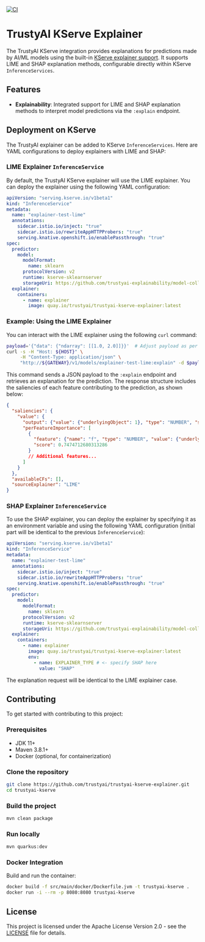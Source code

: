 [![CI](https://github.com/trustyai-explainability/trustyai-kserve-explainer/actions/workflows/ci.yaml/badge.svg)](https://github.com/trustyai-explainability/trustyai-kserve-explainer/actions/workflows/ci.yaml)

# TrustyAI KServe Explainer

The TrustyAI KServe integration provides explanations for predictions made by AI/ML models using the built-in [KServe explainer support](https://kserve.github.io/website/0.12/modelserving/explainer/explainer/). It supports LIME and SHAP explanation methods, configurable directly within KServe `InferenceServices`.

## Features

- **Explainability**: Integrated support for LIME and SHAP explanation methods to interpret model predictions via the `:explain` endpoint.

## Deployment on KServe

The TrustyAI explainer can be added to KServe `InferenceServices`. Here are YAML configurations to deploy explainers with LIME and SHAP:

### LIME Explainer `InferenceService`

By default, the TrustyAI KServe explainer will use the LIME explainer. You can deploy the explainer using the following YAML configuration:

```yaml
apiVersion: "serving.kserve.io/v1beta1"
kind: "InferenceService"
metadata:
  name: "explainer-test-lime"
  annotations:
    sidecar.istio.io/inject: "true"
    sidecar.istio.io/rewriteAppHTTPProbers: "true"
    serving.knative.openshift.io/enablePassthrough: "true"
spec:
  predictor:
    model:
      modelFormat:
        name: sklearn
      protocolVersion: v2
      runtime: kserve-sklearnserver
      storageUri: https://github.com/trustyai-explainability/model-collection/raw/main/credit-score/model.joblib
  explainer:
    containers:
      - name: explainer
        image: quay.io/trustyai/trustyai-kserve-explainer:latest
```

### Example: Using the LIME Explainer

You can interact with the LIME explainer using the following `curl` command:

```bash
payload='{"data": {"ndarray": [[1.0, 2.0]]}}'  # Adjust payload as per your input requirements
curl -s -H "Host: ${HOST}" \
     -H "Content-Type: application/json" \
     "http://${GATEWAY}/v1/models/explainer-test-lime:explain" -d $payload
```

This command sends a JSON payload to the `:explain` endpoint and retrieves an explanation for the prediction. The response structure includes the saliencies of each feature contributing to the prediction, as shown below:

```json
{
  "saliencies": {
    "value": {
      "output": {"value": {"underlyingObject": 1}, "type": "NUMBER", "score": 1.0, "name": "value"},
      "perFeatureImportance": [
        {
          "feature": {"name": "f", "type": "NUMBER", "value": {"underlyingObject": 0.9}},
          "score": 0.7474712680313286
        }
        // Additional features...
      ]
    }
  },
  "availableCFs": [],
  "sourceExplainer": "LIME"
}
```

### SHAP Explainer `InferenceService`

To use the SHAP explainer, you can deploy the explainer by specifying it as an environment variable and using the following YAML configuration (initial part will be identical to the previous `InferenceService`):


```yaml
apiVersion: "serving.kserve.io/v1beta1"
kind: "InferenceService"
metadata:
  name: "explainer-test-lime"
  annotations:
    sidecar.istio.io/inject: "true"
    sidecar.istio.io/rewriteAppHTTPProbers: "true"
    serving.knative.openshift.io/enablePassthrough: "true"
spec:
  predictor:
    model:
      modelFormat:
        name: sklearn
      protocolVersion: v2
      runtime: kserve-sklearnserver
      storageUri: https://github.com/trustyai-explainability/model-collection/raw/main/credit-score/model.joblib
  explainer:
    containers:
      - name: explainer
        image: quay.io/trustyai/trustyai-kserve-explainer:latest
        env:
          - name: EXPLAINER_TYPE # <- specify SHAP here
            value: "SHAP"
```

The explanation request will be identical to the LIME explainer case.

## Contributing

To get started with contributing to this project:

### Prerequisites

- JDK 11+
- Maven 3.8.1+
- Docker (optional, for containerization)


### Clone the repository

```bash
git clone https://github.com/trustyai/trustyai-kserve-explainer.git
cd trustyai-kserve
```

### Build the project

```bash
mvn clean package
```

### Run locally

```bash
mvn quarkus:dev
```

### Docker Integration

Build and run the container:

```bash
docker build -f src/main/docker/Dockerfile.jvm -t trustyai-kserve .
docker run -i --rm -p 8080:8080 trustyai-kserve
```

## License

This project is licensed under the Apache License Version 2.0 - see the [LICENSE](LICENSE) file for details.
